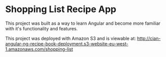 # Shopping List Recipe App

This project was built as a way to learn Angular and become more familiar with it's functionality and features.

This project was deployed with Amazon S3 and is viewable at: http://cian-angular-ng-recipe-book-deployment.s3-website-eu-west-1.amazonaws.com/shopping-list
